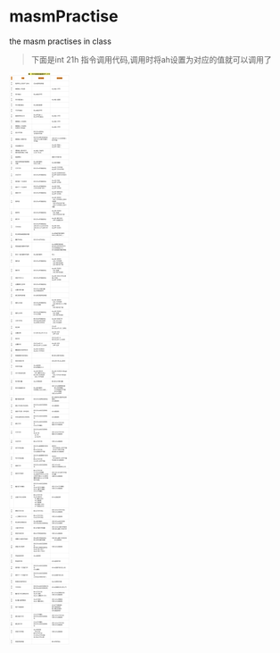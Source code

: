 # masmPractise
the masm practises in class  
> 下面是int 21h 指令调用代码,调用时将ah设置为对应的值就可以调用了  


![int21调用指令代码](int21.png)
